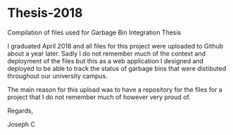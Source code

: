 # Thesis-2018
Compilation of files used for Garbage Bin Integration Thesis

I graduated April 2018 and all files for this project were uploaded to Github about a year later. Sadly I do not remember much of the context and deployment of the files but this as a web application I designed and deployed to be able to track the status of garbage bins that were distibuted throughout our university campus.

The main reason for this upload was to have a repository for the files for a project that I do not remember much of however very proud of.

Regards,

Joseph C

